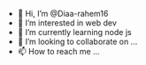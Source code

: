 - 👋 Hi, I’m @Diaa-rahem16
- 👀 I’m interested in web dev
- 🌱 I’m currently learning node js
- 💞️ I’m looking to collaborate on ...
- 📫 How to reach me ...

<!---
Diaa-rahem16/Diaa-rahem16 is a ✨ special ✨ repository because its `README.md` (this file) appears on your GitHub profile.
You can click the Preview link to take a look at your changes.
--->
